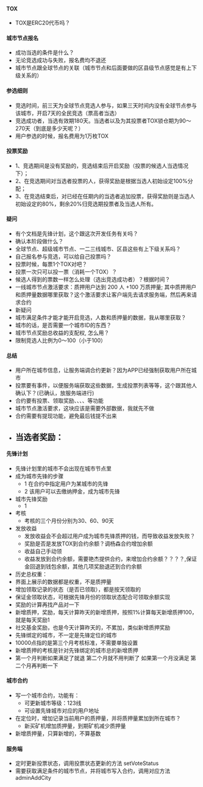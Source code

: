 #### TOX

- TOX是ERC20代币吗？

#### 城市节点报名

- 成功当选的条件是什么？
- 无论竞选成功与失败，报名费均不退还
- 城市节点跟全球节点的关联（城市节点和后面要做的区县级节点感觉是有上下级关系的）

#### 参选细则

- 竞选时间，前三天为全球节点竞选人参与，如果三天时间内没有全球节点参与该城市，开启7天的全民竞选（票高者当选）
- 竞选成功者，当选有效期180天。当选者以及为其投票者TOX锁仓期为90～270天（到底是多少天呢？）
- 用户参选的时候，报名费用为1万枚TOX

#### 投票奖励

- 1、竞选期间是没有奖励的，竞选结束后开启奖励（投票的候选人当选情况下）；
- 2、在竞选期间对当选者投票的人，获得奖励是根据当选人初始设定100%分配；
- 3、在竞选结束后，对已经在任期内的当选者追加投票，获得奖励则是当选人初始设定的80%，剩余20%归竞选期投票者及当选人所有。

#### 疑问

- 有个文档是先锋计划，这个跟这次开发任务有关吗？
- 确认本阶段做什么？
- 全球节点、超级城市节点、一二三线城市、区县这些有上下级关系吗？
- 自己报名参与竞选，可以给自己投票吗？
- 投票时候，每票1个TOX对吧？
- 投票一次只可以投一票（消耗一个TOX）？
- 候选人得到的票数一样怎么处理（选出竞选成功者）？根据时间？
- 一线城市节点激活要求：质押用户达到 200 人 +100 万质押量; 其中质押用户和质押量数据哪里获取？这个激活要求让客户端先去请求服务端，然后再来请求合约
- 新疑问
- 城市满足条件才能才能开启竞选，人数和质押量的数据，我从哪里获取？
- 城市的话，是否需要一个城市ID的东西？
- 城市节点奖励总收益的支配权, 怎么用？
- 限制竞选人比例为0～100（小于100）

#### 总结

- 用户所在城市信息，让服务端调合约更新？因为APP已经强制获取用户所在城市
- 投票要有事件，以便服务端获取这些数据，生成投票列表等等，这个跟其他人确认下？(已确认，放服务端进行)
- 合约要有投票、领取奖励、、、、等功能
- 城市节点激活要求，这块应该是需要外部数据，我就先不做
- 合约需要有提现功能，避免最后钱提不出来
- 当选者奖励：
  -  

#### 先锋计划

- 先锋计划里的城市不会出现在城市节点里
- 成为城市先锋的步骤
    - 1 在合约中指定用户为某城市的先锋
    - 2 该用户可以去缴纳押金，成为城市先锋
- 城市先锋奖励
    - 1
- 考核
    - 考核的三个月份分别为30、60、90天
- 发放收益
    - 发放收益会不会超过用户成为城市先锋质押的钱，而导致收益发放失败？
    - 奖励是否是发放TOX到合约余额？调杨森合约增加余额
    - 收益自己手动领
    - 收益发放到合约余额，需要艳杰提供合约，来增加合约余额？？？？,保证金回退到钱包余额，其他几项奖励退还到合约余额
- 历史总权重：
- 界面上展示的数据都是权重，不是质押量
- 增加领取记录的状态（是否已领取），都是按天领取的
- 保证金领取状态，可根据先锋月份的领取状态配合可领取余额实现
- 奖励的计算再找产品对一下
- 新增质押，奖励，每天计算昨天的新增质押，按照1%计算每天新增质押100，就是每天奖励1
- 社交基金奖励，也是今天计算昨天的，不累加，类似新增质押奖励
- 先锋绑定的城市，不一定是先锋定位的城市
- 10000点指的是第三个月考核标准，不需要单独设置
- 新增质押的考核是针对先锋绑定的城市总的新增质押
- 第一个月判断如果满足了就退 第二个月就不用判断了
  如果第一个月没满足 第二个月再判断一下

#### 城市合约

- 写一个城市合约，功能有：
    - 可更新城市等级：123线
    - 可设置先锋城市对应的用户地址
- 在定位时，增加记录当前用户的质押量，并将质押量累加到所在城市？
    - 新买矿机增加质押量，到期矿机减少质押量
- 新增质押量，只算新增的，不算基数

#### 服务端

- 定时更新投票状态，调用投票状态更新的方法 setVoteStatus
- 需要获取满足条件的城市节点，并将城市写入合约，调用对应方法 adminAddCity